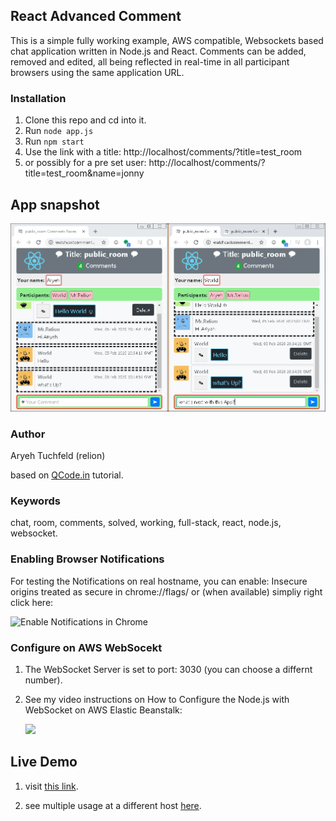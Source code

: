 ## React Advanced Comment

This is a simple fully working example, AWS compatible, Websockets based chat application written in Node.js and React.
Comments can be added, removed and edited, all being reflected in real-time in all participant browsers using the same application URL.

### Installation

1.  Clone this repo and cd into it.
2.  Run `node app.js`
3.  Run `npm start`
4.  Use the link with a title: http://localhost/comments/?title=test_room
5.  or possibly for a pre set user: http://localhost/comments/?title=test_room&name=jonny

## App snapshot

<img src="images/react_comments_room_snapshot.png" title="React Comments Room snapshot">

### Author

Aryeh Tuchfeld (relion)

based on [QCode.in](https://www.qcode.in/learn-react-by-creating-a-comment-app) tutorial.

### Keywords

chat, room, comments, solved, working, full-stack, react, node.js, websocket.

### Enabling Browser Notifications

For testing the Notifications on real hostname, you can enable: Insecure origins treated as secure in chrome://flags/
or (when available) simpliy right click here:

<img src="images/enable_notifications_in_chrome.png" title="Enable Notifications in Chrome">

### Configure on AWS WebSocekt

1. The WebSocket Server is set to port: 3030 (you can choose a differnt number).
2. See my video instructions on How to Configure the Node.js with WebSocket on AWS Elastic Beanstalk:

   [![](http://img.youtube.com/vi/E_-mBnRHsYc/0.jpg)](http://www.youtube.com/watch?v=E_-mBnRHsYc "Configuring Node.js Server with WebSocket on AWS Elastic Beanstalk")

## Live Demo

1. visit [this link](http://watchcastcomments-env.ij3bbu3yth.us-east-2.elasticbeanstalk.com/comments/?title=public_room).

2. see multiple usage at a different host [here](http://www.thevcard.net/cms/test_WatchCast.html).
